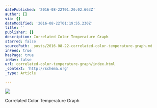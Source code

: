 ```yaml
---
datePublished: '2016-08-22T01:20:02.663Z'
author: []
via: {}
dateModified: '2016-08-22T01:19:55.230Z'
title: ''
publisher: {}
description: Correlated Color Temperature Graph
starred: false
sourcePath: _posts/2016-08-22-correlated-color-temperature-graph.md
inFeed: true
hasPage: true
inNav: false
url: correlated-color-temperature-graph/index.html
_context: 'http://schema.org'
_type: Article

---
```

![](https://the-grid-user-content.s3-us-west-2.amazonaws.com/75d6e0de-b5fb-462e-9088-3156bfd62d49.jpg)

Correlated Color Temperature Graph